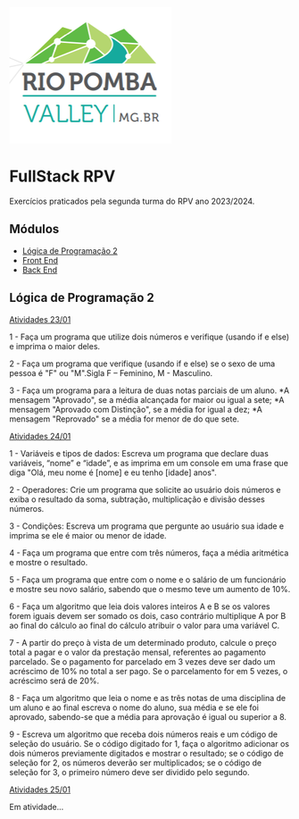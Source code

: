
![Logo](https://raw.githubusercontent.com/ThiagooSG/img/6abb4df3b2349bb1d0241f34ace0a4a9c09034f1/Rio-POmba-Valley.png)


# FullStack RPV

Exercícios praticados pela segunda turma do RPV ano 2023/2024.


## Módulos

- [Lógica de Programação 2](https://github.com/matiassingers/awesome-readme)
- [Front End](https://github.com/matiassingers/awesome-readme)
- [Back End](https://github.com/matiassingers/awesome-readme)


## Lógica de Programação 2

[Atividades 23/01](https://github.com/matiassingers/awesome-readme)

1 - Faça um programa que utilize dois números e verifique (usando if e else) e imprima o maior deles.

2 - Faça um programa que verifique (usando if e else) se o sexo de uma pessoa é "F" ou "M".Sigla F – Feminino, M - Masculino.

3 - Faça um programa para a leitura de duas notas parciais de um aluno. *A mensagem "Aprovado", se a média alcançada for maior ou igual a sete; *A mensagem "Aprovado com Distinção", se a média for igual a dez; *A mensagem "Reprovado" se a média for menor de do que sete.

[Atividades 24/01](https://github.com/matiassingers/awesome-readme)

1 - Variáveis e tipos de dados: Escreva um programa que declare duas variáveis, “nome” e “idade”, e as imprima em um console em uma frase que diga "Olá, meu nome é [nome] e eu tenho [idade] anos".

2 - Operadores: Crie um programa que solicite ao usuário dois números e exiba o resultado da soma, subtração, multiplicação e divisão desses números.

3 - Condições: Escreva um programa que pergunte ao usuário sua idade e imprima se ele é maior ou menor de idade.

4 - Faça um programa que entre com três números, faça a média aritmética e mostre o resultado.

5 - Faça um programa que entre com o nome e o salário de um funcionário e mostre seu novo salário, sabendo que o mesmo teve um aumento de 10%.

6 - Faça um algoritmo que leia dois valores inteiros A e B se os valores forem iguais devem ser somado os dois, caso contrário multiplique A por B ao final do cálculo ao final do cálculo atribuir o valor para uma variável C.

7 - A partir do preço à vista de um determinado produto, calcule o preço total a pagar e o valor da prestação mensal, referentes ao pagamento parcelado. Se o pagamento for parcelado em 3 vezes deve ser dado um acréscimo de 10% no total a ser pago. Se o parcelamento for em 5 vezes, o acréscimo será de 20%.

8 - Faça um algoritmo que leia o nome e as três notas de uma disciplina de um aluno e ao final escreva o nome do aluno, sua média e se ele foi aprovado, sabendo-se que a média para aprovação é igual ou superior a 8.

9 - Escreva um algoritmo que receba dois números reais e um código de seleção do usuário. Se o código digitado for 1, faça o algoritmo adicionar os dois números previamente digitados e mostrar o resultado; se o código de seleção for 2, os números deverão ser multiplicados; se o código de seleção for 3, o primeiro número deve ser dividido pelo segundo.

[Atividades 25/01](https://github.com/matiassingers/awesome-readme)

Em atividade...